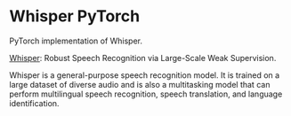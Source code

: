 # Whisper PyTorch

PyTorch implementation of Whisper.

[Whisper](https://arxiv.org/abs/2212.04356): Robust Speech Recognition via Large-Scale Weak Supervision.

Whisper is a general-purpose speech recognition model. It is trained on a large dataset of diverse audio and is also a multitasking model that can perform multilingual speech recognition, speech translation, and language identification.

